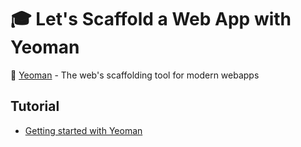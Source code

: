 # :mortar_board: Let's Scaffold a Web App with Yeoman

:link: [Yeoman](https://yeoman.io/) - The web's scaffolding tool for modern webapps

## Tutorial

- [Getting started with Yeoman](https://yeoman.io/codelab/index.html)
